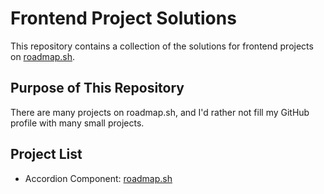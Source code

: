 # Frontend Project Solutions
This repository contains a collection of the solutions for frontend projects on [roadmap.sh](https://roadmap.sh/projects?g=frontend).

## Purpose of This Repository
There are many projects on roadmap.sh, and I'd rather not fill my GitHub profile with many small projects. 

## Project List
- Accordion Component: [roadmap.sh](https://roadmap.sh/projects/accordion)
